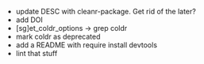 - update DESC with cleanr-package. Get rid of the later?
- add DOI
- [sg]et_coldr_options -> grep coldr
- mark coldr as deprecated
- add a README with require install devtools
- lint that stuff
